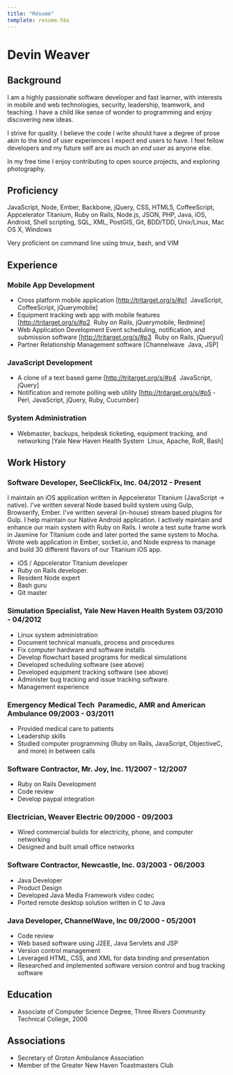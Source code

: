 ```yaml
---
title: "Résumé"
template: resume.hbs
---
```

# Devin Weaver

<ul class="contact-data list-inline visible-print-block" data-items="website" data-template="<i class='fa fa-<%=fa_icon%>'></i> <a href='<%=href%>'><%=value%></a>"></ul>
<ul class="contact-data list-inline" data-items="email,phone,github" data-template="<i class='fa fa-<%=fa_icon%>'></i> <a href='<%=href%>'><%=value%></a>"></ul>

## Background

I am a highly passionate software developer and fast learner, with interests in mobile and web technologies, security, leadership, teamwork, and teaching. I have a child like sense of wonder to programming and enjoy discovering new ideas.

I strive for quality. I believe the code I write should have a degree of prose akin to the kind of user experiences I expect end users to have. I feel fellow developers and my future self are as much an *end user* as anyone else.

In my free time I enjoy contributing to open source projects, and exploring photography.

## Proficiency

JavaScript, Node, Ember, Backbone, jQuery, CSS, HTML5, CoffeeScript, Appcelerator Titanium, Ruby on Rails, Node.js, JSON, PHP, Java, iOS, Android, Shell scripting, SQL, XML, PostGIS, Git, BDD/TDD, Unix/Linux, Mac OS X, Windows

Very proficient on command line using tmux, bash, and VIM

## Experience

### Mobile App Development

* Cross platform mobile application [http://tritarget.org/s/#p1 ­ JavaScript, CoffeeScript, jQuery­mobile]
* Equipment tracking web app with mobile features [http://tritarget.org/s/#p2 ­ Ruby on Rails, jQuery­mobile, Redmine]
* Web Application Development Event scheduling, notification, and submission software [http://tritarget.org/s/#p3 ­ Ruby on Rails, jQuery­ui]
* Partner Relationship Management software [Channelwave ­ Java, JSP]

### JavaScript Development

* A clone of a text based game [http://tritarget.org/s/#p4 ­ JavaScript, jQuery]
* Notification and remote polling web utility [http://tritarget.org/s/#p5 ­ Perl, JavaScript, jQuery, Ruby, Cucumber]

### System Administration

* Webmaster, backups, helpdesk ticketing, equipment tracking, and networking [Yale New Haven Health System ­ Linux, Apache, RoR, Bash]

## Work History

### Software Developer, SeeClickFix, Inc. 04/2012 - Present

I maintain an iOS application written in Appcelerator Titanium (JavaScript → native). I've written several Node based build system using Gulp, Browserify, Ember. I've written several (in-house) stream based plugins for Gulp. I help maintain our Native Android application. I actively maintain and enhance our main system with Ruby on Rails. I wrote a test suite frame work in Jasmine for Titanium code and later ported the same system to Mocha. Wrote web application in Ember, socket.io, and Node express to manage and build 30 different flavors of our Titanium iOS app.

* iOS / Appcelerator Titanium developer
* Ruby on Rails developer.
* Resident Node expert
* Bash guru
* Git master

### Simulation Specialist, Yale New Haven Health System 03/2010 - 04/2012

* Linux system administration
* Document technical manuals, process and procedures
* Fix computer hardware and software installs
* Develop flowchart based programs for medical simulations
* Developed scheduling software (see above)
* Developed equipment tracking software (see above)
* Administer bug tracking and issue tracking software.
* Management experience

### Emergency Medical Tech ­ Paramedic, AMR and American Ambulance 09/2003 - 03/2011

* Provided medical care to patients
* Leadership skills
* Studied computer programming (Ruby on Rails, JavaScript, Objective­C, and more) in between calls

### Software Contractor, Mr. Joy, Inc. 11/2007 - 12/2007

* Ruby on Rails Development
* Code review
* Develop paypal integration

### Electrician, Weaver Electric 09/2000 - 09/2003

* Wired commercial builds for electricity, phone, and computer networking
* Designed and built small office networks

### Software Contractor, Newcastle, Inc. 03/2003 - 06/2003

* Java Developer
* Product Design
* Developed Java Media Framework video codec
* Ported remote desktop solution written in C to Java

### Java Developer, ChannelWave, Inc 09/2000 - 05/2001

* Code review
* Web based software using J2EE, Java Servlets and JSP
* Version control management
* Leveraged HTML, CSS, and XML for data binding and presentation
* Researched and implemented software version control and bug tracking software

## Education

* Associate of Computer Science Degree, Three Rivers Community Technical College, 2006

## Associations

* Secretary of Groton Ambulance Association
* Member of the Greater New Haven Toastmasters Club
